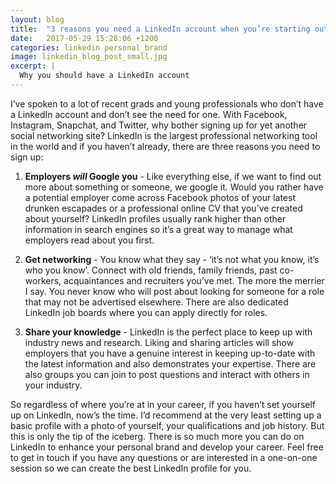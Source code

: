 ```yaml
---
layout: blog
title:  "3 reasons you need a LinkedIn account when you’re starting out in your career"
date:   2017-05-29 15:28:06 +1200
categories: linkedin personal_brand
image: linkedin_blog_post_small.jpg
excerpt: |
  Why you should have a LinkedIn account
---
```


I’ve spoken to a lot of recent grads and young professionals who don’t have a LinkedIn account and don’t see the need for one.  With Facebook, Instagram, Snapchat, and Twitter, why bother signing up for yet another social networking site?  LinkedIn is the largest professional networking tool in the world and if you haven’t already, there are three reasons you need to sign up:
<!--more-->

1. **Employers *will* Google you** -
Like everything else, if we want to find out more about something or someone, we google it.  Would you rather have a potential employer come across Facebook photos of your latest drunken escapades or a professional online CV that you’ve created about yourself?  LinkedIn profiles usually rank higher than other information in search engines so it’s a great way to manage what employers read about you first.

2. **Get networking** -
You know what they say - ‘it’s not what you know, it’s who you know’.  Connect with old friends, family friends, past co-workers, acquaintances and recruiters you’ve met.  The more the merrier I say.  You never know who will post about looking for someone for a role that may not be advertised elsewhere.  There are also dedicated LinkedIn job boards where you can apply directly for roles.

3. **Share your knowledge** -
LinkedIn is the perfect place to keep up with industry news and research.  Liking and sharing articles will show employers that you have a genuine interest in keeping up-to-date with the latest information and also demonstrates your expertise.  There are also groups you can join to post questions and interact with others in your industry.

So regardless of where you’re at in your career, if you haven’t set yourself up on LinkedIn, now’s the time.  I’d recommend at the very least setting up a basic profile with a photo of yourself, your qualifications and job history.  But this is only the tip of the iceberg.  There is so much more you can do on LinkedIn to enhance your personal brand and develop your career.  Feel free to get in touch if you have any questions or are interested in a one-on-one session so we can create the best LinkedIn profile for you.
